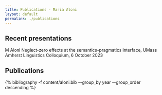```yaml
---
title: Publications - Maria Aloni
layout: default
permalink: ./publications
---
```

## Recent presentations

M Aloni Neglect-zero effects at the semantics-pragmatics interface, UMass Amherst Linguistics Colloquium, 6 October 2023

## Publications

{% bibliography -f content/aloni.bib --group_by year --group_order descending %}



